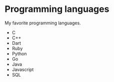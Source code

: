 # Programming languages

My favorite programming languages.

<!-- all belong to the same category -->

  - C
  - C++
  - Dart
  - Ruby
  - Python
  - Go
  - Java
  - Javascript
  - SQL
